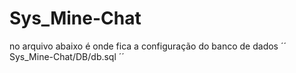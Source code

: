 # Sys_Mine-Chat

no arquivo abaixo é onde fica a configuração do banco de dados
´´
Sys_Mine-Chat/DB/db.sql
´´
